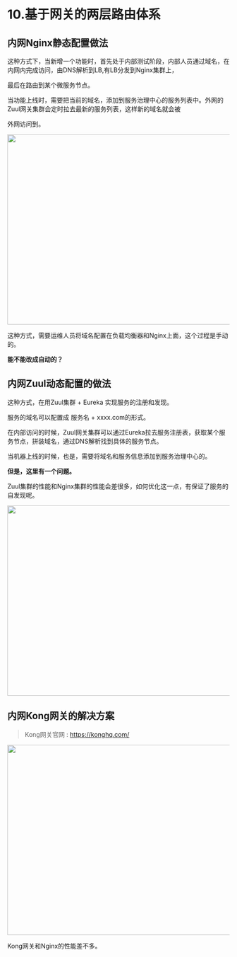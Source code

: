 # 10.基于网关的两层路由体系


## 内网Nginx静态配置做法

这种方式下，当新增一个功能时，首先处于内部测试阶段，内部人员通过域名，在内网内完成访问，由DNS解析到LB,有LB分发到Nginx集群上，

最后在路由到某个微服务节点。

当功能上线时，需要把当前的域名，添加到服务治理中心的服务列表中。外网的Zuul网关集群会定时拉去最新的服务列表，这样新的域名就会被

外网访问到。

<img src="https://oscimg.oschina.net/oscnet/up-123d8cfc6828b1b5c4a80ca7ffc1e063e02.png" width=900 height=430> 


这种方式，需要运维人员将域名配置在负载均衡器和Nginx上面，这个过程是手动的。

**能不能改成自动的？**

## 内网Zuul动态配置的做法

这种方式，在用Zuul集群 + Eureka 实现服务的注册和发现。

服务的域名可以配置成 服务名 + xxxx.com的形式。

在内部访问的时候，Zuul网关集群可以通过Eureka拉去服务注册表，获取某个服务节点，拼装域名，通过DNS解析找到具体的服务节点。

当机器上线的时候，也是，需要将域名和服务信息添加到服务治理中心的。

**但是，这里有一个问题。**

Zuul集群的性能和Nginx集群的性能会差很多，如何优化这一点，有保证了服务的自发现呢。

<img src="https://oscimg.oschina.net/oscnet/up-938652c7e5f28432baa9db9c10c80bff5dc.png" width=900 height=430> 


## 内网Kong网关的解决方案

> Kong网关官网 : https://konghq.com/

<img src="https://oscimg.oschina.net/oscnet/up-1f6bbdeb8686978ef9cc715300d2c32a368.png" width=900 height=430> 


Kong网关和Nginx的性能差不多。